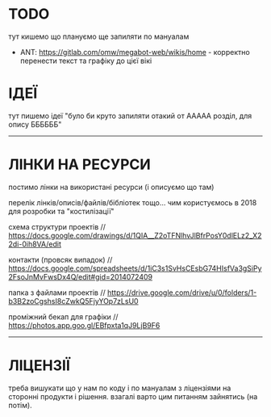 <!-- TITLE: TODO -->
<!-- SUBTITLE: A quick summary of Todo -->

# TODO
тут кишемо що плануємо ще запиляти по мануалам
* ANT: https://gitlab.com/omw/megabot-web/wikis/home - корректно перенести текст та графіку до цієї вікі

# ІДЕЇ
тут пишемо ідеї "було би круто запиляти отакий от ААААА розділ, для опису ББББББ"

-----
# ЛІНКИ НА РЕСУРСИ
постимо лінки на використані ресурси (і описуємо що там) 

перелік лінків/описів/файлів/бібліотек тощо... чим користуємось в 2018 для розробки та "костилізації"

схема структури проектів // https://docs.google.com/drawings/d/1QIA__Z2oTFNlhvJlBfrPosY0dlELz2_X22di-0ih8VA/edit

контакти (провсяк випадок) // https://docs.google.com/spreadsheets/d/1iC3s1SvHsCEsbG74HIsfVa3gSiPy2FsoJnMvFwsDx4Q/edit#gid=2014072409

папка з файлами проектів // https://drive.google.com/drive/u/0/folders/1-b3B2zoCgshsI8cZwkQ5FjyYOp7zLsU0

проміжний бекап для графіки // https://photos.app.goo.gl/EBfpxta1qJ9LjB9F6

-----
# ЛІЦЕНЗІЇ
треба вишукати що у нам по коду і по мануалам з ліцензіями на сторонні продукти і рішення. взагалі варто цим питанням зайнятись (на потім).


